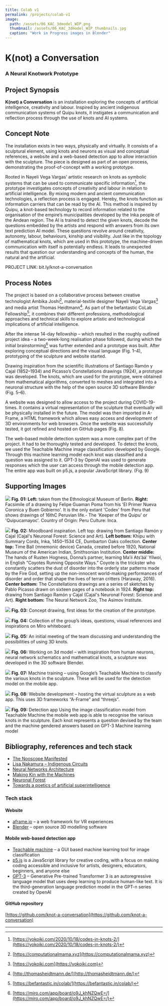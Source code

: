 ```yaml
---
title: Colab v1
permalink: /projects/colab-v1
image: 
  path: /assets/06_KAC_3dmodel_WIP.png
  thumbnail: /assets/06_KAC_3dmodel_WIP_thumbnails.jpg
  caption: "Work in Progress images in Blender"
---
```


# K(not) a Conversation
### A Neural Knotwork Prototype

## Project Synopsis
**K(not) a Conversation** is an installation exploring the concepts of artificial intelligence, creativity and labour. Inspired by ancient indigenous communication systems of Quipu knots, it instigates a communication and reflection process through the use of knots and AI systems. 

## Concept Note
The installation exists in two ways, physically and virtually. It consists of a sculptural element, using knots and neurons as visual and conceptual references, a website and a web-based detection app to allow interaction with the sculpture. The piece is designed as part of an open process, demonstrating the proof-of-concept with a working prototype.  

Rooted in Nayeli Vega Vargas’ artistic research on knots as symbolic systems that can be used to communicate specific information[^1], the prototype investigates concepts of creativity and labour in relation to artificial intelligence. By mixing modern and ancient communication technologies, a reflection process is engaged. Hereby, the knots function as information carriers that can be read by the AI. This method is inspired by Quipu, a knot-based technology to record information related to the organisation of the empire’s municipalities developed by the Inka people of the Andean region. The AI is trained to detect the given knots, decode the questions embedded by the artists and respond with answers from its own text prediction AI model. These questions revolve around creativity, autonomy, labour, behaviours, kinship and visibility. Just like in the topology of mathematical knots, which are used in this prototype, the machine-driven communication with itself is potentially endless. It leads to unexpected results that question our understanding and concepts of the human, the natural and the artificial. 

PROJECT LINK: bit.ly/knot-a-conversation

## Process Notes
The project is based on a collaborative process between creative technologist Ambika Joshi[^2], material-textile designer Nayeli Vega Vargas[^3] and media artist Thomas Heidtmann[^4]. As part of the befantastic CoLab Fellowship[^5], it combines their different professions, methodological approaches and technical skills to explore artistic and technological implications of artificial intelligence.

After the intense 14-day fellowship – which resulted in the roughly outlined project idea – a two-week-long realisation phase followed, during which the initial brainstorming[^6] was further extended and a prototype was built. After exploring conceptual directions and the visual language (Fig. 1–4), prototyping of the sculpture and website started.

Drawing inspiration from the scientific illustrations of Santiago Ramón y Cajal (1852–1934) and Picasso’s Constellations drawings (1924), a prototype was developed. The knots, which are used for the prototype, were obtained from mathematical algorithms, converted to meshes and integrated into a neuronal structure with the help of the open source 3D software Blender (Fig. 5–6). 

A website was designed to allow access to the project during COVID-19-times. It contains a virtual representation of the sculpture that eventually will be physically installed in the future. The model was then imported in A-Frame, a HTML framework which allows easy access and development of 3D environments for web browsers. Once the website was successfully tested, it got refined and hosted on GitHub pages (Fig. 8). 

The web-based mobile detection system was a more complex part of the project. It had to be thoroughly tested and developed. To detect the knots, we used the Teachable Machine image classification developed by Google. Through this machine learning model each knot was classified and a question was assigned to it. GPT-3 by OpenAI was used to generate responses which the user can access through the mobile detection app. The entire app was built on p5.js, a popular JavaScript library. (Fig. 9)

## Supporting Images
![](https://github.com/knot-a-conversation/about/raw/gh-pages/assets/01_KAC_concept_quipur.jpg)
**Fig. 01: Left:** taken from the Ethnological Museum of Berlin. **Right:** Facsimile of a drawing by Felipe Guaman Poma from his 'El Primer Nueva Coronica y Buen Gobierno'. It is the only extant 'Codex' from Peru that shows drawings of 16thC Peruvian life.- The 'Keeper of the Quipu' or 'Quipucamayoc'. 
Country of Origin: Peru Culture: Inca. 

![](https://github.com/knot-a-conversation/about/raw/gh-pages/assets/02_KAC_concept_knot_structure.jpg)
**Fig. 02:** Moodboard inspiration. Left top: drawing from Santiago Ramón y Cajal (Cajal's Neuronal Forest: Science and Art). **Left bottom:** Khipu with Summary Cords, Inka, 1450–1534 CE, Dumbarton Oaks collection. **Center top:** Time Ball (mnemonic device) Canada, created before 1920, National Museum of the American Indian, Smithsonian Institution. **Center middle:** The hands of Rusten Hogness, Donna’s partner, learning Ma’ii Ats’áá’ Yílwoí, in English “Coyotes Running Opposite Ways.” Coyote is the trickster who constantly scatters the dust of disorder into the orderly star patterns made by the Fire God, setting up the non-innocent world-making performances of disorder and order that shape the lives of terran critters (Haraway, 2016). **Center bottom:** The Constellations drawings are a series of sketches by Pablo Picasso drawn on sixteen pages of a notebook in 1924. **Right top:** drawing from Santiago Ramón y Cajal (Cajal's Neuronal Forest: Science and Art). **Right bottom:** The Neural Network Zoo, The Asimov Institute.

![](https://github.com/knot-a-conversation/about/raw/gh-pages/assets/03_KAC_concept_drawing.jpg)
**Fig. 03:** Concept drawing, first ideas for the creation of the prototype.

![](https://github.com/knot-a-conversation/about/raw/gh-pages/assets/04_KAC_concept_miroboard.JPG)
**Fig. 04:** Collection of the group’s ideas, questions, visual references and inspirations on Miro whiteboard. 

![](https://github.com/knot-a-conversation/about/raw/gh-pages/assets/05_KAC_discussing_knots.jpeg)
**Fig. 05:** An initial meeting of the team discussing and understanding the possibilities of using 3D knots.

![](https://github.com/knot-a-conversation/about/raw/gh-pages/assets/06_KAC_3dmodel_WIP.png)
**Fig. 06:** Working on 3d model – with inspiration from human neurons, neural network schematics and mathematical knots, a sculpture was developed in the 3D software Blender. 

![](https://github.com/knot-a-conversation/about/raw/gh-pages/assets/07_KAC_machine-training.jpg)
**Fig. 07:** Machine training – using Google’s Teachable Machine to classify the various knots in the sculpture. These will be used for the detection model on the mobile app.

![](https://github.com/knot-a-conversation/about/raw/gh-pages/assets/08_KAC_website.jpg)
**Fig. 08:** Website development – hosting the virtual sculpture as a web app. This uses 3D frameworks “A-Frame” and “threejs”. 

![](https://github.com/knot-a-conversation/about/raw/gh-pages/assets/09_KAC_detection_app.jpg)
**Fig. 09:** Detection app
Using the image classification model from Teachable Machine the mobile web app is able to recognise the various knots in the sculpture. Each knot represents a question devised by the team and the machine gendered answers based on GPT-3 Machine learning model

## Bibliography, references and tech stack     

- [The Nooscope Manifested](https://nooscope.ai/)
- [Lisa Nakamura – Indigenous Circuits](https://lnakamur.files.wordpress.com/2011/01/indigenous-circuits-nakamura-aq.pdf)
- [Neural Networks Architecture](https://www.asimovinstitute.org/neural-network-zoo/)                    
- [Making Kin with the Machines](https://jods.mitpress.mit.edu/pub/lewis-arista-pechawis-kite/release/1)
- [Neuronal Forest](https://www.humanbrainproject.eu/en/follow-hbp/news/cajal-s-neuronal-forest-new-book-by-javier-defelipe/)
- [Towards a poetics of artificial superintelligence](https://medium.com/after-us/towards-a-poetics-of-artificial-superintelligence-ebff11d2d249)

### Tech stack 
#### Website
- [aframe.io](https://aframe.io) – a web framework for VR experiences
- [Blender](https://blender.org) – open source 3D modelling software 

#### Mobile web-based detection app
- [Teachable machine](https://teachablemachine.withgoogle.com/) – a GUI based machine learning tool for image classification
- [p5.js](https://p5js.org/) is a JavaScript library for creative coding, with a focus on making coding accessible and inclusive for artists, designers, educators, beginners, and anyone else
- [GPT-3](https://github.com/openai/gpt-3) – Generative Pre-trained Transformer 3 is an autoregressive language model that uses deep learning to produce human-like text. It is the third-generation language prediction model in the GPT-n series created by OpenAI

#### GitHub repository
 [https://github.com/knot-a-conversation](https://github.com/knot-a-conversation)
 
 ---
[^1]:[https://yokoiki.com/2020/10/18/codes-in-knots-2/](https://yokoiki.com/2020/10/18/codes-in-knots-2/)
[^2]:[https://computationalmama.xyz](https://computationalmama.xyz)
[^3]:[https://yokoiki.com](https://yokoiki.com)
[^4]:[http://thomasheidtmann.de/](http://thomasheidtmann.de/)
[^5]:[https://befantastic.in/colab/](https://befantastic.in/colab/)
[^6]:[https://miro.com/app/board/o9J_khNZQwE=/](https://miro.com/app/board/o9J_khNZQwE=/)
